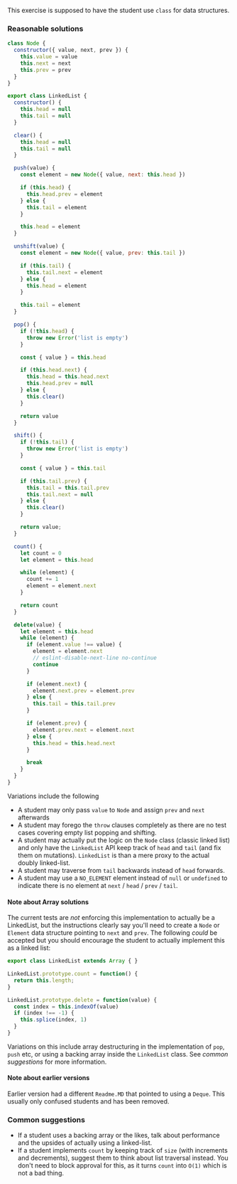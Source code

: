 This exercise is supposed to have the student use `class` for data structures.

### Reasonable solutions
```javascript
class Node {
  constructor({ value, next, prev }) {
    this.value = value
    this.next = next
    this.prev = prev
  }
}

export class LinkedList {
  constructor() {
    this.head = null
    this.tail = null
  }

  clear() {
    this.head = null
    this.tail = null
  }

  push(value) {
    const element = new Node({ value, next: this.head })

    if (this.head) {
      this.head.prev = element
    } else {
      this.tail = element
    }

    this.head = element
  }

  unshift(value) {
    const element = new Node({ value, prev: this.tail })

    if (this.tail) {
      this.tail.next = element
    } else {
      this.head = element
    }

    this.tail = element
  }

  pop() {
    if (!this.head) {
      throw new Error('list is empty')
    }

    const { value } = this.head

    if (this.head.next) {
      this.head = this.head.next
      this.head.prev = null
    } else {
      this.clear()
    }

    return value
  }

  shift() {
    if (!this.tail) {
      throw new Error('list is empty')
    }

    const { value } = this.tail

    if (this.tail.prev) {
      this.tail = this.tail.prev
      this.tail.next = null
    } else {
      this.clear()
    }

    return value;
  }

  count() {
    let count = 0
    let element = this.head

    while (element) {
      count += 1
      element = element.next
    }

    return count
  }

  delete(value) {
    let element = this.head
    while (element) {
      if (element.value !== value) {
        element = element.next
        // eslint-disable-next-line no-continue
        continue
      }

      if (element.next) {
        element.next.prev = element.prev
      } else {
        this.tail = this.tail.prev
      }

      if (element.prev) {
        element.prev.next = element.next
      } else {
        this.head = this.head.next
      }

      break
    }
  }
}
```

Variations include the following
- A student may only pass `value` to `Node` and assign `prev` and `next` afterwards
- A student may forego the `throw` clauses completely as there are no test cases covering empty list popping and shifting.
- A student may actually put the logic on the `Node` class (classic linked list) and only have the `LinkedList` API keep track of `head` and `tail` (and fix them on mutations). `LinkedList` is than a mere proxy to the actual doubly linked-list.
- A student may traverse from `tail` backwards instead of `head` forwards.
- A student may use a `NO_ELEMENT` element instead of `null` or `undefined` to indicate there is no element at `next` / `head` / `prev` / `tail`.

#### Note about Array solutions
The current tests are _not_ enforcing this implementation to actually be a
LinkedList, but the instructions clearly say you'll need to create a `Node` or
`Element` data structure pointing to `next` and `prev`. The following _could_ be
accepted but you should encourage the student to actually implement this as a
linked list:

```javascript
export class LinkedList extends Array { }

LinkedList.prototype.count = function() {
  return this.length;
}

LinkedList.prototype.delete = function(value) {
  const index = this.indexOf(value)
  if (index !== -1) {
    this.splice(index, 1)
  }
}
```

Variations on this include array destructuring in the implementation of `pop`,
`push` etc, or using a backing array inside the `LinkedList` class. See *common
suggestions* for more information.

#### Note about earlier versions
Earlier version had a different `Readme.MD` that pointed to using a `Deque`.
This usually only confused students and has been removed.

### Common suggestions
- If a student uses a backing array or the likes, talk about performance and the upsides of actually using a linked-list.
- If a student implements `count` by keeping track of `size` (with increments and decrements), suggest them to think about list traversal instead. You don't need to block approval for this, as it turns `count` into `O(1)` which is not a bad thing.
